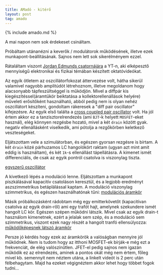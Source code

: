 ```yaml
---
title: AMadó - kitérő
layout: post
tag: amado
---
```


{% include amado.md %}


A mai napon nem sok érdekeset csináltam. 

Próbáltam utánanézni a keverők / modulátorok működésének, illetve ezek munkapont-beállításának. Sajnos nem lett sok sikerélményem ezzel.

Rátaláltam viszont [Jordan Edmunds csatornájára](https://www.youtube.com/c/JordanEdmundsEECS/videos) a YT-n, aki elképesztő mennyiségű elektronikai és fizikai témában készített oktatóvideókat.

Az egyik ötletem az oszcillátorfokozat áttervezése volt, hátha sikerül valamivel nagyobb amplitúdót létrehoznom, illetve megoldanom hogy alacsonyabb tápfeszültséggel is működjön. Mivel a diffpár kis kiegészítéssel(áramtükör beiktatása a kollektorellenállások helyére) műveleti erősítőként használható, abból pedig nem is olyan nehéz oszcillátort készíteni, gondoltam rákeresek a "diff pair oscillator" kifejezésre. Az egyik első találta a [cross coupled pair oscillator](https://www.youtube.com/watch?v=PlRtEWghX-0) volt. Ha jól értem akkor ez a tanzisztorelrendezés (ami `BJT`-k helyett `MOSFET`-eket használ), elég könnyen rezgésbe hozató, mivel a két `drain` között gyak. negatív ellenállásként viselkedik, ami pótolja a rezgőkörben keletkező veszteségeket.

Eljátszottam vele a szimulátorban, és egészen gyorsan rezgésre is bírtam. A két `drain` közé párhuzamos LC hangolókört raktam (ugyan azt mint amit eddig is használtam), és két `1k`-s ellenállást tápellátásra. A kimenet ismét differenciális, de csak az egyik pontról csatolva is viszonylag tiszta.

[egyszerű oszcillátor](https://www.falstad.com/circuit/circuitjs.html?cct=$+1+1e-8+22.512744558455275+50+5+43%0Aw+256+272+288+224+0%0Aw+288+224+336+224+0%0Aw+288+272+256+224+0%0Aw+256+224+208+224+0%0Aw+208+224+208+256+0%0Aw+336+224+336+256+0%0Ag+208+288+208+320+0%0Ag+336+288+336+336+0%0Ac+208+160+336+160+0+2.5e-9+-4.344638434230985%0Al+208+192+336+192+0+0.000009999999999999999+-0.06900527416930995%0Aw+208+208+208+192+0%0Aw+208+192+208+160+0%0Aw+336+160+336+192+0%0Aw+336+192+336+208+0%0AR+208+128+224+64+0+0+40+5+0+0+0.5%0Ar+208+128+208+160+0+1000%0Ar+336+160+336+128+0+1000%0Aw+336+128+208+128+0%0Af+288+272+336+272+32+1.5+0.02%0Af+256+272+208+272+32+1.5+0.02%0Ap+336+208+208+208+1+0%0Aw+336+208+336+224+0%0Aw+208+224+208+208+0%0Ao+20+2+0+4098+10+0.1+0+1%0A)

A kivetkező lépés a moduláció lenne. Eljátszottam a munkapont piszkálásával kapacitív csatoláson keresztül, és a legjobb eredményt aszszimmetrikus betáplálással kaptam. A moduláció viszonylag szimmetrikus, és egészen használhatónak tűni: [modulációs áramkör](https://www.falstad.com/circuit/circuitjs.html?cct=$+1+1e-8+22.512744558455274+50+5+43%0Aw+256+272+288+224+0%0Aw+288+224+336+224+0%0Aw+288+272+256+224+0%0Aw+256+224+208+224+0%0Aw+208+224+208+256+0%0Aw+336+224+336+256+0%0Ag+208+288+208+320+0%0Ag+336+288+336+336+0%0Ac+208+160+336+160+0+2.5e-9+-3.0031044728586073%0Al+208+192+336+192+0+0.000009999999999999999+-0.020119257917790512%0Aw+208+208+208+192+0%0Aw+208+192+208+160+0%0Aw+336+160+336+192+0%0Aw+336+192+336+208+0%0AR+208+128+224+64+0+0+40+5+0+0+0.5%0Ar+208+128+208+160+0+1000%0Ar+336+160+336+128+0+1000%0Aw+336+128+208+128+0%0Af+288+272+336+272+32+1.5+0.02%0Af+256+272+208+272+32+1.5+0.02%0AR+112+160+32+160+0+1+10000+3+0+0+0.5%0Ac+112+160+160+160+0+0.00001+-1.0376395294458187%0Ar+160+160+208+160+0+1000%0Ap+208+208+336+208+1+0%0Aw+336+208+336+224+0%0Aw+208+224+208+208+0%0Ao+23+32+0+5122+10+0.1+0+1%0A)

Másik próbálkozásként rádobtam még egy emitterkövetőt (kapacitívan csatolva az egyik drain-ről) ami egy trafót hajt, amelynek szekundere ismét hangolt LC kör. Egészen szépen működni látszik. Mivel csak az egyik drain-t használom kimenetnek, ezért a jelalak sem szép, és a moduláció sem szimmetrikus, viszont ezek nagy részét a hangolt tranfó ellensúlyozza: [működőképesnek látszó áramkör](https://www.falstad.com/circuit/circuitjs.html?cct=$+1+1e-8+22.512744558455275+50+5+43%0Aw+256+272+288+224+0%0Aw+288+224+336+224+0%0Aw+288+272+256+224+0%0Aw+256+224+208+224+0%0Aw+208+224+208+256+0%0Aw+336+224+336+256+0%0Ag+208+288+208+320+0%0Ag+336+288+336+336+0%0Ac+208+160+336+160+0+2.5e-9+-2.9842965909074666%0Al+208+192+336+192+0+0.000009999999999999999+-0.035362145216371585%0Aw+208+224+208+192+0%0Aw+208+192+208+160+0%0Aw+336+160+336+192+0%0Aw+336+192+336+224+0%0AR+208+128+224+64+0+0+40+5+0+0+0.5%0Ar+208+128+208+160+0+1000%0Ar+336+160+336+128+0+1000%0Aw+336+128+208+128+0%0Af+288+272+336+272+32+1.5+0.02%0Af+256+272+208+272+32+1.5+0.02%0AR+112+160+32+160+0+1+10000+3+0+0+0.5%0Ac+112+160+160+160+0+0.00001+-1.288062093400038%0Ar+208+160+160+160+0+10000%0At+400+192+448+192+0+1+-3.16833113747147+0.45258218254344196+100%0Aw+400+128+336+128+0%0AT+448+208+528+272+0+0.000009999999999999999+1+0.000004008556191096441+0.021282532368601354+0.999%0Ag+448+272+448+304+0%0Ac+528+272+528+208+0+2.5e-9+-1.3805142362200822%0AM+560+208+624+208+0+2.5%0Ag+528+272+528+304+0%0Aw+448+176+448+128+0%0Aw+448+128+400+128+0%0Ar+400+128+400+192+0+10000%0Ar+400+192+400+272+0+1000%0Aw+400+272+448+272+0%0Ac+336+192+400+192+0+1.0000000000000001e-7+1.2974740140269496%0Ar+560+208+560+272+0+1000%0Aw+560+272+528+272+0%0Aw+528+208+560+208+0%0Ar+336+160+384+160+0+1000%0Aw+384+160+384+96+0%0Aw+384+96+160+96+0%0Aw+160+96+160+160+0%0Ao+28+16+0+5130+5+0.1+0+1%0A)

Persze jó kérdés hogy ezek az áramkörök a valóságban mennyire jól működnek. Nem is tudom hogy az itthoni MOSFET-ek bírják-e még ezt a frekvenciát, de elég valószínűtlen. JFET-el pedig sajnos nem igazán működik ez az elrendezés, aminek a pontos okát még nem értem, főleg mivel kb. semennyit nem néztem utána, a linkelt videót is 2 perc után félbehagytam. Majd ha ezeket végignéztem akkor lehet hogy többet fogok tudni...

